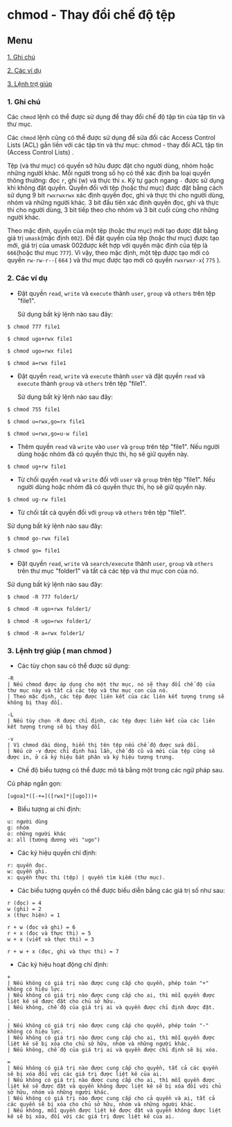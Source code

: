 ﻿# chmod - Thay đổi chế độ tệp
## Menu
[1. Ghi chú](#GhiChu)

[2. Các ví dụ](#ViDu)

[3. Lệnh trợ giúp](#LenhTroGiup)




<a name="GhiChu"></a>
### 1. Ghi chú
Các `chmod` lệnh có thể được sử dụng để thay đổi chế độ tập tin của tập tin và thư mục.

Các `chmod` lệnh cũng có thể được sử dụng để sửa đổi các Access Control Lists (ACL) gắn liền với các tập tin và thư mục: chmod - thay đổi ACL tập tin (Access Control Lists) .

Tệp (và thư mục) có quyền sở hữu được đặt cho người dùng, nhóm hoặc những người khác. Mỗi người trong số họ có thể xác định ba loại quyền thông thường: đọc `r`, ghi (w) và thực thi `x`. Ký tự gạch ngang `-` được sử dụng khi không đặt quyền. Quyền đối với tệp (hoặc thư mục) được đặt bằng cách sử dụng 9 bit `rwxrwxrwx` xác định quyền đọc, ghi và thực thi cho người dùng, nhóm và những người khác. 3 bit đầu tiên xác định quyền đọc, ghi và thực thi cho người dùng, 3 bit tiếp theo cho nhóm và 3 bit cuối cùng cho những người khác.

Theo mặc định, quyền của một tệp (hoặc thư mục) mới tạo được đặt bằng giá trị `umask`(mặc định `002`). Để đặt quyền của tệp (hoặc thư mục) được tạo mới, giá trị của umask 002được kết hợp với quyền mặc định của tệp là `666`(hoặc thư mục `777`). Vì vậy, theo mặc định, một tệp được tạo mới có quyền `rw-rw-r--`( `664` ) và thư mục được tạo mới có quyền `rwxrwxr-x`( `775` ).

<a name="ViDu"></a>
### 2. Các ví dụ
- Đặt quyền `read`, `write` và `execute` thành `user`, `group` và `others` trên tệp "file1".

    Sử dụng bất kỳ lệnh nào sau đây:
```
$ chmod 777 file1

$ chmod ugo+rwx file1

$ chmod ugo=rwx file1

$ chmod a=rwx file1
```

- Đặt quyền `read`, `write` và `execute` thành `user` và đặt quyền `read` và `execute` thành `group` và `others` trên tệp "file1".

    Sử dụng bất kỳ lệnh nào sau đây:
```
$ chmod 755 file1

$ chmod u=rwx,go=rx file1

$ chmod u=rwx,go=u-w file1
```

- Thêm quyền `read` và `write` vào `user` và `group` trên tệp "file1".
Nếu người dùng hoặc nhóm đã có quyền thực thi, họ sẽ giữ quyền này.
```
$ chmod ug+rw file1
```

- Từ chối quyền `read` và `write` đối với `user` và `group` trên tệp "file1".
Nếu người dùng hoặc nhóm đã có quyền thực thi, họ sẽ giữ quyền này.
```
$ chmod ug-rw file1
```

- Từ chối tất cả quyền đối với `group` và `others` trên tệp "file1".

Sử dụng bất kỳ lệnh nào sau đây:
```
$ chmod go-rwx file1

$ chmod go= file1
```

- Đặt quyền `read`, `write` và `search/execute` thành `user`, `group` và `others` trên thư mục "folder1" và tất cả các tệp và thư mục con của nó.

Sử dụng bất kỳ lệnh nào sau đây:
```
$ chmod -R 777 folder1/

$ chmod -R ugo+rwx folder1/

$ chmod -R ugo=rwx folder1/

$ chmod -R a=rwx folder1/
```

<a name="LenhTroGiup"></a>
### 3. Lệnh trợ giúp ( man chmod )
- Các tùy chọn sau có thể được sử dụng:
```
-R
| Nếu chmod được áp dụng cho một thư mục, nó sẽ thay đổi chế độ của thư mục này và tất cả các tệp và thư mục con của nó.
| Theo mặc định, các tệp được liên kết của các liên kết tượng trưng sẽ không bị thay đổi.

-L
| Nếu tùy chọn -R được chỉ định, các tệp được liên kết của các liên kết tượng trưng sẽ bị thay đổi

-v
| Vì chmod dài dòng, hiển thị tên tệp nếu chế độ được sửa đổi.
| Nếu cờ -v được chỉ định hai lần, chế độ cũ và mới của tệp cũng sẽ được in, ở cả ký hiệu bát phân và ký hiệu tượng trưng.
```

- Chế độ biểu tượng có thể được mô tả bằng một trong các ngữ pháp sau.

Cú pháp ngắn gọn:
```
[ugoa]*([-+=]([rwx]*|[ugo]))+
```

- Biểu tượng ai chỉ định:
```
u: người dùng
g: nhóm
o: những người khác
a: all (tương đương với "ugo")
```

- Các ký hiệu quyền chỉ định:
```
r: quyền đọc.
w: quyền ghi.
x: quyền thực thi (tệp) | quyền tìm kiếm (thư mục).
```

- Các biểu tượng quyền có thể được biểu diễn bằng các giá trị số như sau:
```
r (đọc) = 4
w (ghi) = 2
x (thực hiện) = 1

r + w (đọc và ghi) = 6
r + x (đọc và thực thi) = 5
w + x (viết và thực thi) = 3

r + w + x (đọc, ghi và thực thi) = 7
```

- Các ký hiệu hoạt động chỉ định:
```
+
| Nếu không có giá trị nào được cung cấp cho quyền, phép toán "+" không có hiệu lực.
| Nếu không có giá trị nào được cung cấp cho ai, thì mỗi quyền được liệt kê sẽ được đặt cho chủ sở hữu.
| Nếu không, chế độ của giá trị ai và quyền được chỉ định được đặt.

-
| Nếu không có giá trị nào được cung cấp cho quyền, phép toán "-" không có hiệu lực.
| Nếu không có giá trị nào được cung cấp cho ai, thì mỗi quyền được liệt kê sẽ bị xóa cho chủ sở hữu, nhóm và những người khác.
| Nếu không, chế độ của giá trị ai và quyền được chỉ định sẽ bị xóa.

=
| Nếu không có giá trị nào được cung cấp cho quyền, tất cả các quyền sẽ bị xóa đối với các giá trị được liệt kê của ai.
| Nếu không có giá trị nào được cung cấp cho ai, thì mỗi quyền được liệt kê sẽ được đặt và quyền không được liệt kê sẽ bị xóa đối với chủ sở hữu, nhóm và những người khác.
| Nếu không có giá trị nào được cung cấp cho cả quyền và ai, tất cả các quyền sẽ bị xóa cho chủ sở hữu, nhóm và những người khác.
| Nếu không, mỗi quyền được liệt kê được đặt và quyền không được liệt kê sẽ bị xóa, đối với các giá trị được liệt kê của ai.
```

